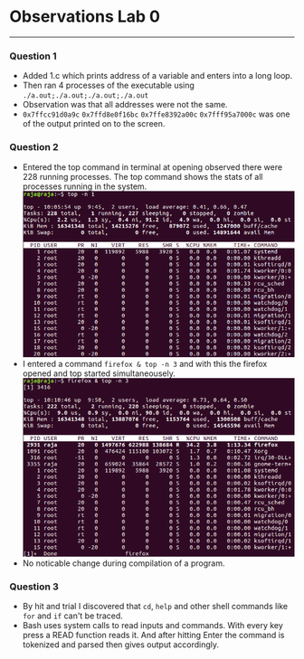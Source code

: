 # Observations Lab 0 
---
### Question 1
  * Added 1.c which prints address of a variable and enters into a long loop.
  * Then ran 4 processes of the executable using `./a.out;./a.out;./a.out;./a.out`
  * Observation was that all addresses were not the same.
  * `0x7ffcc91d0a9c` `0x7ffd8e0f16bc` `0x7ffe8392a00c` `0x7fff95a7000c` was one of the output printed on to the screen.

### Question 2
 * Entered the top command in terminal at opening observed there were 228 running processes. The top command shows the stats of all processes running in the system. 
 ![top commmand snapshot](1.png)
 * I entered a command `firefox & top -n 3` and with this the firefox opened and top started simultaneousely. 
 ![top command when opening browser](2.png)
 * No noticable change during compilation of a program.

### Question 3
 * By hit and trial I discovered that `cd`, `help` and other shell commands like `for` and `if` can't be traced.
 * Bash uses system calls to read inputs and commands. With every key press a READ function reads it. And after hitting Enter the command is tokenized and parsed then gives output accordingly.
